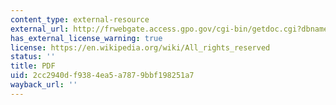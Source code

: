 ```yaml
---
content_type: external-resource
external_url: http://frwebgate.access.gpo.gov/cgi-bin/getdoc.cgi?dbname=109_senate_hearings&docid=f:30115.pdf
has_external_license_warning: true
license: https://en.wikipedia.org/wiki/All_rights_reserved
status: ''
title: PDF
uid: 2cc2940d-f938-4ea5-a787-9bbf198251a7
wayback_url: ''
---
```

